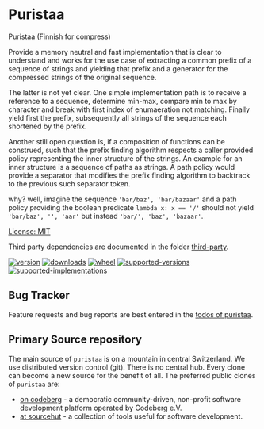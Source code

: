 # Puristaa

Puristaa (Finnish for compress)

Provide a memory neutral and fast implementation that is clear to understand and works for the use case of extracting a common prefix of a sequence of strings and yielding that prefix and a generator for the compressed strings of the original sequence.

The latter is not yet clear. One simple implementation path is to receive a reference to a sequence, determine min-max, compare min to max by character and break with first index of enumaeration not matching. Finally yield first the prefix, subsequently all strings of the sequence each shortened by the prefix.

Another still open question is, if a composition of functions can be construed, such that the prefix finding algorithm respects a caller provided policy representing the inner structure of the strings.
 An example for an inner structure is a sequence of paths as strings. A path policy would provide a separator that modifies the prefix finding algorithm to backtrack to the previous such separator token.

why? well, imagine the sequence `'bar/baz', 'bar/bazaar'` and a path policy providing the boolean predicate `lambda x: x == '/'` should not yield `'bar/baz', '', 'aar'` but instead `'bar/', 'baz', 'bazaar'`.

[License: MIT](https://git.sr.ht/~sthagen/puristaa/tree/default/item/LICENSE)

Third party dependencies are documented in the folder [third-party](third-party/README.md).

[![version](https://img.shields.io/pypi/v/puristaa.svg?style=flat)](https://pypi.python.org/pypi/puristaa/)
[![downloads](https://pepy.tech/badge/puristaa/month)](https://pepy.tech/project/puristaa)
[![wheel](https://img.shields.io/pypi/wheel/puristaa.svg?style=flat)](https://pypi.python.org/pypi/puristaa/)
[![supported-versions](https://img.shields.io/pypi/pyversions/puristaa.svg?style=flat)](https://pypi.python.org/pypi/puristaa/)
[![supported-implementations](https://img.shields.io/pypi/implementation/puristaa.svg?style=flat)](https://pypi.python.org/pypi/puristaa/)

## Bug Tracker

Feature requests and bug reports are best entered in the [todos of puristaa](https://todo.sr.ht/~sthagen/puristaa).

## Primary Source repository

The main source of `puristaa` is on a mountain in central Switzerland.
We use distributed version control (git).
There is no central hub.
Every clone can become a new source for the benefit of all.
The preferred public clones of `puristaa` are:

* [on codeberg](https://codeberg.org/sthagen/puristaa) - a democratic community-driven, non-profit software development platform operated by Codeberg e.V.
* [at sourcehut](https://git.sr.ht/~sthagen/puristaa) - a collection of tools useful for software development.
